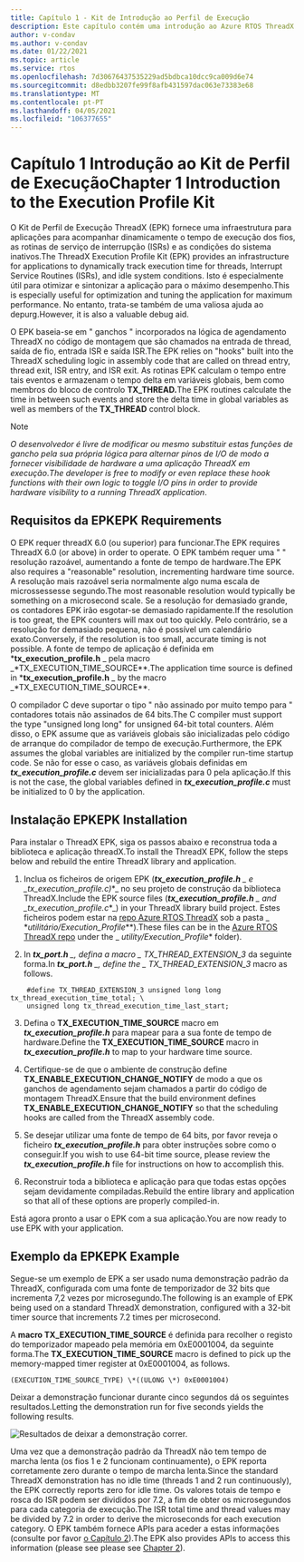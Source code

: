 ```yaml
---
title: Capítulo 1 - Kit de Introdução ao Perfil de Execução
description: Este capítulo contém uma introdução ao Azure RTOS ThreadX Execution Profile Kit (EPK).
author: v-condav
ms.author: v-condav
ms.date: 01/22/2021
ms.topic: article
ms.service: rtos
ms.openlocfilehash: 7d30676437535229ad5bdbca10dcc9ca009d6e74
ms.sourcegitcommit: d8edbb3207fe99f8afb431597dac063e73383e68
ms.translationtype: MT
ms.contentlocale: pt-PT
ms.lasthandoff: 04/05/2021
ms.locfileid: "106377655"
---
```

# <a name="chapter-1--introduction-to-the-execution-profile-kit"></a><span data-ttu-id="9bd69-103">Capítulo 1 Introdução ao Kit de Perfil de Execução</span><span class="sxs-lookup"><span data-stu-id="9bd69-103">Chapter 1  Introduction to the Execution Profile Kit</span></span>

<span data-ttu-id="9bd69-104">O Kit de Perfil de Execução ThreadX (EPK) fornece uma infraestrutura para aplicações para acompanhar dinamicamente o tempo de execução dos fios, as rotinas de serviço de interrupção (ISRs) e as condições do sistema inativos.</span><span class="sxs-lookup"><span data-stu-id="9bd69-104">The ThreadX Execution Profile Kit (EPK) provides an infrastructure for applications to dynamically track execution time for threads, Interrupt Service Routines (ISRs), and idle system conditions.</span></span> <span data-ttu-id="9bd69-105">Isto é especialmente útil para otimizar e sintonizar a aplicação para o máximo desempenho.</span><span class="sxs-lookup"><span data-stu-id="9bd69-105">This is especially useful for optimization and tuning the application for maximum performance.</span></span> <span data-ttu-id="9bd69-106">No entanto, trata-se também de uma valiosa ajuda ao depurg.</span><span class="sxs-lookup"><span data-stu-id="9bd69-106">However, it is also a valuable debug aid.</span></span>

<span data-ttu-id="9bd69-107">O EPK baseia-se em \" ganchos \" incorporados na lógica de agendamento ThreadX no código de montagem que são chamados na entrada de thread, saída de fio, entrada ISR e saída ISR.</span><span class="sxs-lookup"><span data-stu-id="9bd69-107">The EPK relies on \"hooks\" built into the ThreadX scheduling logic in assembly code that are called on thread entry, thread exit, ISR entry, and ISR exit.</span></span> <span data-ttu-id="9bd69-108">As rotinas EPK calculam o tempo entre tais eventos e armazenam o tempo delta em variáveis globais, bem como membros do bloco de controlo **TX_THREAD.**</span><span class="sxs-lookup"><span data-stu-id="9bd69-108">The EPK routines calculate the time in between such events and store the delta time in global variables as well as members of the **TX_THREAD** control block.</span></span>

> [!NOTE]
> <span data-ttu-id="9bd69-109">*O desenvolvedor é livre de modificar ou mesmo substituir estas funções de gancho pela sua própria lógica para alternar pinos de I/O de modo a fornecer visibilidade de hardware a uma aplicação ThreadX em execução*.</span><span class="sxs-lookup"><span data-stu-id="9bd69-109">*The developer is free to modify or even replace these hook functions with their own logic to toggle I/O pins in order to provide hardware visibility to a running ThreadX application*.</span></span>

## 

## <a name="epk-requirements"></a><span data-ttu-id="9bd69-110">Requisitos da EPK</span><span class="sxs-lookup"><span data-stu-id="9bd69-110">EPK Requirements</span></span>

<span data-ttu-id="9bd69-111">O EPK requer threadX 6.0 (ou superior) para funcionar.</span><span class="sxs-lookup"><span data-stu-id="9bd69-111">The EPK requires ThreadX 6.0 (or above) in order to operate.</span></span> <span data-ttu-id="9bd69-112">O EPK também requer uma \" \" resolução razoável, aumentando a fonte de tempo de hardware.</span><span class="sxs-lookup"><span data-stu-id="9bd69-112">The EPK also requires a \"reasonable\" resolution, incrementing hardware time source.</span></span> <span data-ttu-id="9bd69-113">A resolução mais razoável seria normalmente algo numa escala de microssessesse segundo.</span><span class="sxs-lookup"><span data-stu-id="9bd69-113">The most reasonable resolution would typically be something on a microsecond scale.</span></span> <span data-ttu-id="9bd69-114">Se a resolução for demasiado grande, os contadores EPK irão esgotar-se demasiado rapidamente.</span><span class="sxs-lookup"><span data-stu-id="9bd69-114">If the resolution is too great, the EPK counters will max out too quickly.</span></span> <span data-ttu-id="9bd69-115">Pelo contrário, se a resolução for demasiado pequena, não é possível um calendário exato.</span><span class="sxs-lookup"><span data-stu-id="9bd69-115">Conversely, if the resolution is too small, accurate timing is not possible.</span></span> <span data-ttu-id="9bd69-116">A fonte de tempo de aplicação é definida em ***tx_execution_profile.h** _ pela macro _*TX_EXECUTION_TIME_SOURCE\*\*.</span><span class="sxs-lookup"><span data-stu-id="9bd69-116">The application time source is defined in ***tx_execution_profile.h** _ by the macro _*TX_EXECUTION_TIME_SOURCE\*\*.</span></span>

<span data-ttu-id="9bd69-117">O compilador C deve suportar o tipo \" não assinado por muito tempo para \" contadores totais não assinados de 64 bits.</span><span class="sxs-lookup"><span data-stu-id="9bd69-117">The C compiler must support the type \"unsigned long long\" for unsigned 64-bit total counters.</span></span> <span data-ttu-id="9bd69-118">Além disso, o EPK assume que as variáveis globais são inicializadas pelo código de arranque do compilador de tempo de execução.</span><span class="sxs-lookup"><span data-stu-id="9bd69-118">Furthermore, the EPK assumes the global variables are initialized by the compiler run-time startup code.</span></span> <span data-ttu-id="9bd69-119">Se não for esse o caso, as variáveis globais definidas em ***tx_execution_profile.c*** devem ser inicializadas para 0 pela aplicação.</span><span class="sxs-lookup"><span data-stu-id="9bd69-119">If this is not the case, the global variables defined in ***tx_execution_profile.c*** must be initialized to 0 by the application.</span></span>

## <a name="epk-installation"></a><span data-ttu-id="9bd69-120">Instalação EPK</span><span class="sxs-lookup"><span data-stu-id="9bd69-120">EPK Installation</span></span>

<span data-ttu-id="9bd69-121">Para instalar o ThreadX EPK, siga os passos abaixo e reconstrua toda a biblioteca e aplicação threadX.</span><span class="sxs-lookup"><span data-stu-id="9bd69-121">To install the ThreadX EPK, follow the steps below and rebuild the entire ThreadX library and application.</span></span>

1. <span data-ttu-id="9bd69-122">Inclua os ficheiros de origem EPK (***tx_execution_profile.h** _ e _*_tx_execution_profile.c)_\*_ no seu projeto de construção da biblioteca ThreadX.</span><span class="sxs-lookup"><span data-stu-id="9bd69-122">Include the EPK source files (***tx_execution_profile.h** _ and _*_tx_execution_profile.c_\*_) in your ThreadX library build project.</span></span> <span data-ttu-id="9bd69-123">Estes ficheiros podem estar na [repo Azure RTOS ThreadX](<https://github.com/azure-rtos/threadx>) sob a pasta _ \*_utilitário/Execution_Profile_\*\*).</span><span class="sxs-lookup"><span data-stu-id="9bd69-123">These files can be in the [Azure RTOS ThreadX repo](<https://github.com/azure-rtos/threadx>) under the _ *_utility/Execution_Profile_*\* folder).</span></span>

1. <span data-ttu-id="9bd69-124">In ***tx_port.h** _, defina a macro _ *TX_THREAD_EXTENSION_3** da seguinte forma.</span><span class="sxs-lookup"><span data-stu-id="9bd69-124">In ***tx_port.h** _, define the _ *TX_THREAD_EXTENSION_3** macro as follows.</span></span>
```
    #define TX_THREAD_EXTENSION_3 unsigned long long tx_thread_execution_time_total; \
    unsigned long tx_thread_execution_time_last_start;
```

3. <span data-ttu-id="9bd69-125">Defina o **TX_EXECUTION_TIME_SOURCE** macro em **_tx_execution_profile.h_** para mapear para a sua fonte de tempo de hardware.</span><span class="sxs-lookup"><span data-stu-id="9bd69-125">Define the **TX_EXECUTION_TIME_SOURCE** macro in **_tx_execution_profile.h_** to map to your hardware time source.</span></span>

1. <span data-ttu-id="9bd69-126">Certifique-se de que o ambiente de construção define **TX_ENABLE_EXECUTION_CHANGE_NOTIFY** de modo a que os ganchos de agendamento sejam chamados a partir do código de montagem ThreadX.</span><span class="sxs-lookup"><span data-stu-id="9bd69-126">Ensure that the build environment defines **TX_ENABLE_EXECUTION_CHANGE_NOTIFY** so that the scheduling hooks are called from the ThreadX assembly code.</span></span>

1. <span data-ttu-id="9bd69-127">Se desejar utilizar uma fonte de tempo de 64 bits, por favor reveja o ficheiro ***tx_execution_profile.h*** para obter instruções sobre como o conseguir.</span><span class="sxs-lookup"><span data-stu-id="9bd69-127">If you wish to use 64-bit time source, please review the ***tx_execution_profile.h*** file for instructions on how to accomplish this.</span></span>

1. <span data-ttu-id="9bd69-128">Reconstruir toda a biblioteca e aplicação para que todas estas opções sejam devidamente compiladas.</span><span class="sxs-lookup"><span data-stu-id="9bd69-128">Rebuild the entire library and application so that all of these options are properly compiled-in.</span></span>

<span data-ttu-id="9bd69-129">Está agora pronto a usar o EPK com a sua aplicação.</span><span class="sxs-lookup"><span data-stu-id="9bd69-129">You are now ready to use EPK with your application.</span></span>

##  <a name="epk-example"></a><span data-ttu-id="9bd69-130">Exemplo da EPK</span><span class="sxs-lookup"><span data-stu-id="9bd69-130">EPK Example</span></span> 

<span data-ttu-id="9bd69-131">Segue-se um exemplo de EPK a ser usado numa demonstração padrão da ThreadX, configurada com uma fonte de temporizador de 32 bits que incrementa 7,2 vezes por microsegundo.</span><span class="sxs-lookup"><span data-stu-id="9bd69-131">The following is an example of EPK being used on a standard ThreadX demonstration, configured with a 32-bit timer source that increments 7.2 times per microsecond.</span></span> 

<span data-ttu-id="9bd69-132">A **macro TX_EXECUTION_TIME_SOURCE** é definida para recolher o registo do temporizador mapeado pela memória em 0xE0001004, da seguinte forma.</span><span class="sxs-lookup"><span data-stu-id="9bd69-132">The **TX_EXECUTION_TIME_SOURCE** macro is defined to pick up the memory-mapped timer register at 0xE0001004, as follows.</span></span>
```
(EXECUTION_TIME_SOURCE_TYPE) \*((ULONG \*) 0xE0001004)
```

<span data-ttu-id="9bd69-133">Deixar a demonstração funcionar durante cinco segundos dá os seguintes resultados.</span><span class="sxs-lookup"><span data-stu-id="9bd69-133">Letting the demonstration run for five seconds yields the following results.</span></span>

![Resultados de deixar a demonstração correr.](media/demo_results.png)

<span data-ttu-id="9bd69-135">Uma vez que a demonstração padrão da ThreadX não tem tempo de marcha lenta (os fios 1 e 2 funcionam continuamente), o EPK reporta corretamente zero durante o tempo de marcha lenta.</span><span class="sxs-lookup"><span data-stu-id="9bd69-135">Since the standard ThreadX demonstration has no idle time (threads 1 and 2 run continuously), the EPK correctly reports zero for idle time.</span></span> <span data-ttu-id="9bd69-136">Os valores totais de tempo e rosca do ISR podem ser divididos por 7.2, a fim de obter os microsegundos para cada categoria de execução.</span><span class="sxs-lookup"><span data-stu-id="9bd69-136">The ISR total time and thread values may be divided by 7.2 in order to derive the microseconds for each execution category.</span></span> <span data-ttu-id="9bd69-137">O EPK também fornece APIs para aceder a estas informações (consulte por favor [o Capítulo 2](chapter2.md)).</span><span class="sxs-lookup"><span data-stu-id="9bd69-137">The EPK also provides APIs to access this information (please see please see [Chapter 2](chapter2.md)).</span></span>